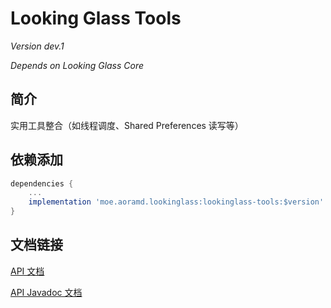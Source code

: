 # Looking Glass Tools

*Version dev.1*

*Depends on Looking Glass Core*

## 简介

实用工具整合（如线程调度、Shared Preferences 读写等）

## 依赖添加

```groovy
dependencies {
    ...
    implementation 'moe.aoramd.lookinglass:lookinglass-tools:$version'
}
```

## 文档链接

[API 文档](../documentation/markdown/lookinglass-tools/index.md)

[API Javadoc 文档](../documentation/javadoc/lookinglass-tools/index.html)
